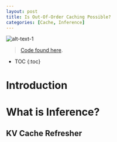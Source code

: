 ```yaml
---
layout: post
title: Is Out-Of-Order Caching Possible?
categories: [Cache, Inference]
---
```


![alt-text-1]()


> [Code found here](https://github.com/SohamRajpure/dml-inference). 


* TOC
{:toc}

# Introduction


# What is Inference? 


## KV Cache Refresher

